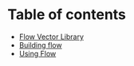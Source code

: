 # Table of contents

* [Flow Vector Library](README.md)
* [Building flow](building-flow.md)
* [Using Flow](using-flow.md)

